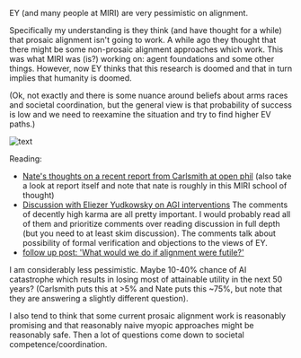 EY (and many people at MIRI) are very pessimistic on alignment.

Specifically my understanding is they think (and have thought for a while) that
prosaic alignment isn't going to work.  A while ago they thought that there
might be some non-prosaic alignment approaches which work. This was what MIRI
was (is?) working on: agent foundations and some other things.  However, now EY
thinks that this research is doomed and that in turn implies that humanity is
doomed.  

(Ok, not exactly and there is some nuance around beliefs about arms
races and societal coordination, but the general view is that probability of
success is low and we need to reexamine the situation and try to find higher EV
paths.)

![text](https://i.kym-cdn.com/entries/icons/original/000/018/012/this_is_fine.jpeg) 

Reading:
- [Nate's thoughts on a recent report from Carlsmith at open phil](https://www.alignmentforum.org/posts/cCMihiwtZx7kdcKgt/comments-on-carlsmith-s-is-power-seeking-ai-an-existential) 
  (also take a look at report itself and note that nate is roughly in this MIRI school of thought)
- [Discussion with Eliezer Yudkowsky on AGI interventions](https://www.lesswrong.com/posts/CpvyhFy9WvCNsifkY/discussion-with-eliezer-yudkowsky-on-agi-interventions)
  The comments of decently high karma are all pretty important. I would
  probably read all of them and prioritize comments over reading discussion in
  full depth (but you need to at least skim discussion). The comments talk about
  possibility of formal verification and objections to the views of EY.
- [follow up post: 'What would we do if alignment were futile?'](https://www.lesswrong.com/posts/Xv77XjuZEkjRsvkJp/what-would-we-do-if-alignment-were-futile)

I am considerably less pessimistic. Maybe 10-40% chance of AI catastrophe which
results in losing most of attainable utility in the next 50 years? (Carlsmith
puts this at >5% and Nate puts this ~75%, but note that they are answering a
slightly different question).

I also tend to think that some current prosaic alignment work is reasonably
promising and that reasonably naive myopic approaches might be reasonably safe.
Then a lot of questions come down to societal competence/coordination.

